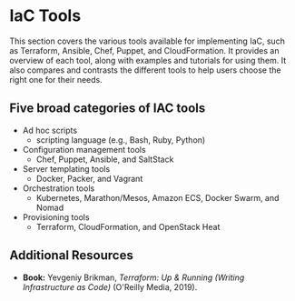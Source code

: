 # IaC Tools

This section covers the various tools available for implementing IaC, such as Terraform, Ansible, Chef, Puppet, and CloudFormation. It provides an overview of each tool, along with examples and tutorials for using them. It also compares and contrasts the different tools to help users choose the right one for their needs.

## Five broad categories of IAC tools
- Ad hoc scripts
    - scripting language (e.g., Bash, Ruby, Python)
- Configuration management tools
    - Chef, Puppet, Ansible, and SaltStack
- Server templating tools
    - Docker, Packer, and Vagrant
- Orchestration tools
    - Kubernetes, Marathon/Mesos, Amazon ECS, Docker Swarm, and Nomad
- Provisioning tools
    - Terraform, CloudFormation, and OpenStack Heat



## Additional Resources

- **Book:** Yevgeniy Brikman, *Terraform: Up & Running (Writing Infrastructure as Code)* (O'Reilly Media, 2019).